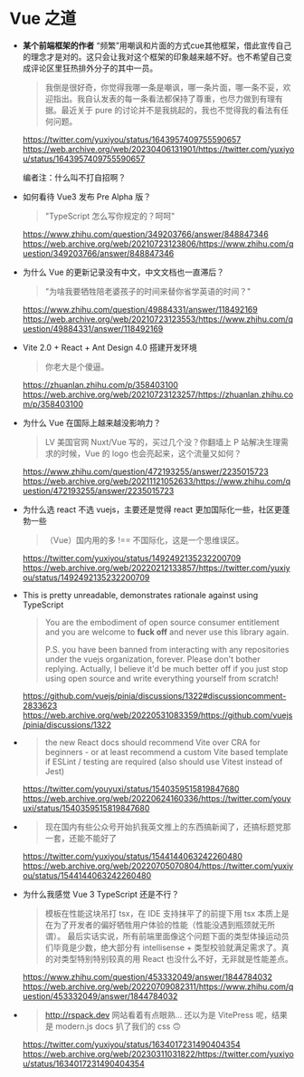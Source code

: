 # Vue 之道

- **某个前端框架的作者** “频繁”用嘲讽和片面的方式cue其他框架，借此宣传自己的理念才是对的。这只会让我对这个框架的印象越来越不好。也不希望自己变成评论区里狂热排外分子的其中一员。

  > 我倒是很好奇，你觉得我哪一条是嘲讽，哪一条片面，哪一条不妥，欢迎指出。我自认发表的每一条看法都保持了尊重，也尽力做到有理有据。最近关于 pure 的讨论并不是我挑起的，我也不觉得我的看法有任何问题。

  <https://twitter.com/yuxiyou/status/1643957409755590657>
  <https://web.archive.org/web/20230406131901/https://twitter.com/yuxiyou/status/1643957409755590657>

  编者注：什么叫不打自招啊？

- 如何看待 Vue3 发布 Pre Alpha 版？

  > "TypeScript 怎么写你规定的？呵呵"

  <https://www.zhihu.com/question/349203766/answer/848847346>\
  <https://web.archive.org/web/20210723123806/https://www.zhihu.com/question/349203766/answer/848847346>

- 为什么 Vue 的更新记录没有中文，中文文档也一直滞后？

  > "为啥我要牺牲陪老婆孩子的时间来替你省学英语的时间？"

  <https://www.zhihu.com/question/49884331/answer/118492169>\
  <https://web.archive.org/web/20210723123553/https://www.zhihu.com/question/49884331/answer/118492169>

- Vite 2.0 + React + Ant Design 4.0 搭建开发环境

  > 你老大是个傻逼。

  <https://zhuanlan.zhihu.com/p/358403100>\
  <https://web.archive.org/web/20210723123257/https://zhuanlan.zhihu.com/p/358403100>

- 为什么 Vue 在国际上越来越没影响力？

  > LV 美国官网 Nuxt/Vue 写的，买过几个没？你翻墙上 P 站解决生理需求的时候，Vue 的 logo 也会亮起来，这个流量又如何？

  <https://www.zhihu.com/question/472193255/answer/2235015723>\
  <https://web.archive.org/web/20211121052633/https://www.zhihu.com/question/472193255/answer/2235015723>

- 为什么选 react 不选 vuejs，主要还是觉得 react 更加国际化一些，社区更蓬勃一些
  > （Vue）国内用的多 !== 不国际化，这是一个思维误区。
  
  <https://twitter.com/yuxiyou/status/1492492135232200709>\
  <https://web.archive.org/web/20220212133857/https://twitter.com/yuxiyou/status/1492492135232200709>

- This is pretty unreadable, demonstrates rationale against using TypeScript
  > You are the embodiment of open source consumer entitlement and you are welcome to **fuck off** and never use this library again.
  >
  > P.S. you have been banned from interacting with any repositories under the vuejs organization, forever. Please don't bother replying. Actually, I believe it'd be much better off if you just stop using open source and write everything yourself from scratch!

  <https://github.com/vuejs/pinia/discussions/1322#discussioncomment-2833623>\
  <https://web.archive.org/web/20220531083359/https://github.com/vuejs/pinia/discussions/1322>

-
  > the new React docs should recommend Vite over CRA for beginners - or at least recommend a custom Vite based template if ESLint / testing are required (also should use Vitest instead of Jest)

  <https://twitter.com/youyuxi/status/1540359515819847680>
  <https://web.archive.org/web/20220624160336/https://twitter.com/youyuxi/status/1540359515819847680>

-
  > 现在国内有些公众号开始扒我英文推上的东西搞新闻了，还搞标题党那一套，还能不能好了

  <https://twitter.com/yuxiyou/status/1544144063242260480>
  <https://web.archive.org/web/20220705070804/https://twitter.com/yuxiyou/status/1544144063242260480>

- 为什么我感觉 Vue 3 TypeScript 还是不行？
  > 模板在性能这块吊打 tsx，在 IDE 支持抹平了的前提下用 tsx 本质上是在为了开发者的偏好牺牲用户体验的性能（性能没遇到瓶颈就无所谓）。
  > 最后实话实说，所有前端里面像这个问题下面的类型体操运动员们毕竟是少数，绝大部分有 intellisense + 类型校验就满足需求了。真的对类型特别特别较真的用 React 也没什么不好，无非就是性能差点。

  <https://www.zhihu.com/question/453332049/answer/1844784032>
  <https://web.archive.org/web/20220709082311/https://www.zhihu.com/question/453332049/answer/1844784032>

-
  > http://rspack.dev 网站看着有点眼熟... 还以为是 VitePress 呢，结果是 modern.js docs 扒了我们的 css 🙃

  https://twitter.com/yuxiyou/status/1634017231490404354
  https://web.archive.org/web/20230311031822/https://twitter.com/yuxiyou/status/1634017231490404354
